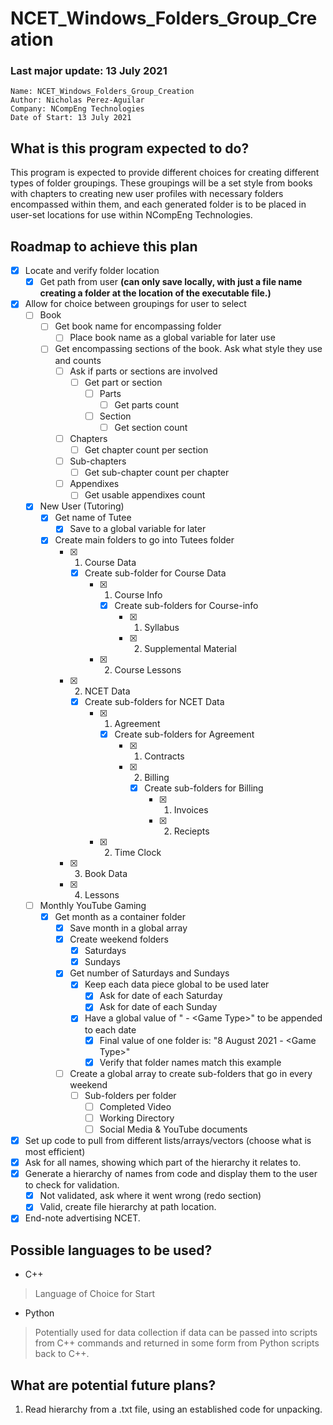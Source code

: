 # NCET_Windows_Folders_Group_Creation

### Last major update: __13 July 2021__

	Name: NCET_Windows_Folders_Group_Creation
	Author: Nicholas Perez-Aguilar
	Company: NCompEng Technologies
	Date of Start: 13 July 2021

## What is this program expected to do?
This program is expected to provide different choices for creating different types of folder groupings. These groupings will be a set style from books with chapters to creating new user profiles with necessary folders encompassed within them, and each generated folder is to be placed in user-set locations for use within NCompEng Technologies.

## Roadmap to achieve this plan
- [X] Locate and verify folder location
  - [X] Get path from user __(can only save locally, with just a file name creating a folder at the location of the executable file.)__
- [X] Allow for choice between groupings for user to select
  - [ ] Book
    - [ ] Get book name for encompassing folder
      - [ ] Place book name as a global variable for later use
    - [ ] Get encompassing sections of the book. Ask what style they use and counts
      - [ ] Ask if parts or sections are involved
        - [ ] Get part or section
          - [ ] Parts
            - [ ] Get parts count
          - [ ] Section
            - [ ] Get section count
      - [ ] Chapters
        - [ ] Get chapter count per section
      - [ ] Sub-chapters
        - [ ] Get sub-chapter count per chapter
      - [ ] Appendixes
        - [ ] Get usable appendixes count
  - [X] New User (Tutoring)
    - [X] Get name of Tutee
      - [X] Save to a global variable for later
    - [X] Create main folders to go into Tutees folder
      - [X] 1) Course Data
        - [X] Create sub-folder for Course Data
          - [X] 1) Course Info
            - [X] Create sub-folders for Course-info
              - [X] 1) Syllabus
              - [X] 2) Supplemental Material
          - [X] 2) Course Lessons
      - [X] 2) NCET Data
        - [X] Create sub-folders for NCET Data
          - [X] 1) Agreement
            - [X] Create sub-folders for Agreement
              - [X] 1) Contracts
              - [X] 2) Billing
                - [X] Create sub-folders for Billing
                  - [X] 1) Invoices
                  - [X] 2) Reciepts
          - [X] 2) Time Clock
      - [X] 3) Book Data
      - [X] 4) Lessons
  - [ ] Monthly YouTube Gaming
    - [X] Get month as a container folder
      - [X] Save month in a global array
      - [X] Create weekend folders
        - [X] Saturdays
        - [X] Sundays
      - [X] Get number of Saturdays and Sundays
        - [X] Keep each data piece global to be used later
          - [X] Ask for date of each Saturday
          - [X] Ask for date of each Sunday
        - [X] Have a global value of " - \<Game Type>" to be appended to each date
          - [X] Final value of one folder is: "8 August 2021 - \<Game Type>"
          - [X] Verify that folder names match this example
      - [ ] Create a global array to create sub-folders that go in every weekend
        - [ ] Sub-folders per folder
          - [ ] Completed Video
          - [ ] Working Directory
          - [ ] Social Media & YouTube documents
- [X] Set up code to pull from different lists/arrays/vectors (choose what is most efficient)
- [X] Ask for all names, showing which part of the hierarchy it relates to.
- [X] Generate a hierarchy of names from code and display them to the user to check for validation.
  - [X] Not validated, ask where it went wrong (redo section)
  - [X] Valid, create file hierarchy at path location.
- [X] End-note advertising NCET.

## Possible languages to be used?
- C++
> Language of Choice for Start
- Python
> Potentially used for data collection if data can be passed into scripts from C++ commands and returned in some form from Python scripts back to C++.

## What are potential future plans?
1. Read hierarchy from a .txt file, using an established code for unpacking.